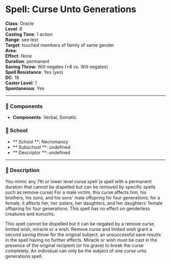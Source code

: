 
# Spell: Curse Unto Generations
**Class**: Oracle  
**Level**: 8  
**Casting Time**: 1 action  
**Range**: see text  
**Target**: touched members of family of same gender  
**Area**:   
**Effect**: _None_  
**Duration**: permanent  
**Saving Throw**: Will negates (+8 vs. Will negates)  
**Spell Resistance**: Yes (yes)  
**DC**: 18  
**Caster Level**: 1  
**Spontaneous**: Yes

---

### 🔮 Components
- **Components**: Verbal, Somatic

### 🏫 School
- ** School **: Necromancy
- ** Subschool **: undefined
- ** Descriptor **: undefined
---

### 📜 Description
You mimic any 7th or lower level curse spell (a spell with a permanent duration that cannot be dispelled but can be removed by specific spells such as remove curse) For a male victim, this curse affects him, his brothers, his sons, and his sons' male offspring for four generations; for a female, it affects her, her sisters, her daughters, and her daughters' female offspring for four generations. This spell has no effect on genderless creatures and eunuchs.

This spell cannot be dispelled but it can be negated by a remove curse, limited wish, miracle or a wish. Remove curse and limited wish grant a second saving throw for the original subject; an unsuccessful save results in the spell having no further effects. Miracle or wish must be cast in the presence of the original recipient (or his grave) to break the curse completely. An individual can only be the subject of one curse unto generations spell.
